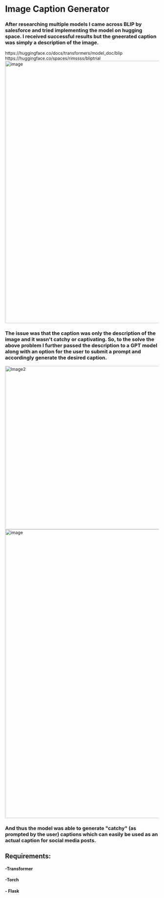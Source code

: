 <h1>Image Caption Generator</h1>
    
<h3>After researching multiple models I came across BLIP by salesforce and tried implementing the model on hugging space. I received successful results but the gneerated caption was simply a description of the image.</h3>
    https://huggingface.co/docs/transformers/model_doc/blip
https://huggingface.co/spaces/rimssss/bliptrial
<img width="859" alt="image" src="https://github.com/paradise110302/Bpil-gpt1/assets/67607497/a7e01925-120f-4427-ae2e-19590adf2fcd">

<h3>The issue was that the caption was only the description of the image and it wasn't catchy or captivating. So, to the solve the above problem I further passed the description to a GPT model along with an option for the user to submit a prompt and accordingly generate the desired caption.</h3>
    <img width="535" alt="Image2" src="https://github.com/paradise110302/Bpil-gpt1/assets/67607497/07b01c80-3d38-440b-ba08-bfb3ab43f307">
    <img width="946" alt="image" src="https://github.com/paradise110302/Bpil-gpt1/assets/67607497/51aaf7b6-36ec-4270-8283-4926beed8946">
<h3>And thus the model was able to generate "catchy" (as prompted by the user) captions which can easily be used as an actual caption for social media posts.</h3>
    
    
<h2>Requirements:</h2>
<h4> -Transformer </h4>
<h4> -Torch </h4>
<h4> - Flask </h4>

    
